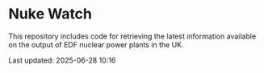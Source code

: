 # Nuke Watch

This repository includes code for retrieving the latest information available on the output of EDF nuclear power plants in the UK.

Last updated: 2025-06-28 10:16